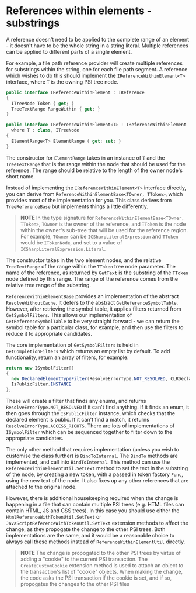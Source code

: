 ---
---

# References within elements - substrings

A reference doesn't need to be applied to the complete range of an element - it doesn't have to be the whole string in a string literal. Multiple references can be applied to different parts of a single element.

For example, a file path reference provider will create multiple references for substrings within the string, one for each file path segment. A reference which wishes to do this should implement the `IReferenceWithinElement<T>` interface, where `T` is the owning PSI tree node.

```csharp
public interface IReferenceWithinElement : IReference
{
  ITreeNode Token { get; }
  TreeTextRange RangeWithin { get; }
}

public interface IReferenceWithinElement<T> : IReferenceWithinElement
  where T : class, ITreeNode
{
  ElementRange<T> ElementRange { get; set; }
}
```

The constructor for `ElementRange` takes in an instance of `T` and the `TreeTextRange` that is the range within the node that should be used for the reference. The range should be relative to the length of the owner node's short name.

Instead of implementing the `IReferenceWithinElement<T>` interface directly, you can derive from `ReferenceWithinElementBase<TOwner, TToken>`, which provides most of the implementation for you. This class derives from `TreeReferenceBase` but implements things a little differently.

> **NOTE** In the type signature for `ReferenceWithinElementBase<TOwner, TToken>`, `TOwner` is the owner of the reference, and `TToken` is the node within the owner's sub-tree that will be used for the reference region. For example, `TOwner` can be `ICSharpLiteralExpression` and `TToken` would be `ITokenNode`, and set to a value of `ICSharpLiteralExpression.Literal`.

The constructor takes in the two element nodes, and the relative `TreeTextRange` of the range within the `TToken` tree node parameter. The name of the reference, as returned by `GetText` is the substring of the `TToken` node defined by this range. The range of the reference comes from the relative tree range of the substring.

`ReferenceWithinElementBase` provides an implementation of the abstract `ResolveWithoutCache`. It defers to the abstract `GetReferenceSymbolTable`. However, after retrieving the symbol table, it applies filters returned from `GetSymbolFilters`. This allows our implementation of `GetReferenceSymbolTable` to be very straight forward - we can return the symbol table for a particular class, for example, and then use the filters to reduce it to appropriate candidates.

The core implementation of `GetSymbolFilters` is held in `GetCompletionFilters` which returns an empty list by default. To add functionality, return an array of filters, for example:

```csharp
return new ISymbolFilter[]
{
  new DeclaredElementTypeFilter(ResolveErrorType.NOT_RESOLVED, CLRDeclaredElementType.ENUM_MEMBER),
  IsPublicFilter.INSTANCE
};
```

These will create a filter that finds any enums, and returns `ResolveErrorType.NOT_RESOLVED` if it can't find anything. If it finds an enum, it then goes through the `IsPublicFilter` instance, which checks that the declared element is public. If it can't find a match, it returns `ResolveErrorType.ACCESS_RIGHTS`. There are lots of implementations of `ISymbolFilter` which can be sequenced together to filter down to the appropriate candidates.

The only other method that requires implementation (unless you wish to customise the class further) is `BindToInternal`. The `BindTo` methods are implemented, and call into `BindToInternal`. This method can use the `ReferenceWithinElementUtil.SetText` method to set the text in the substring of the node, by creating a new token, with a passed in token factory `Func`, using the new text of the node. It also fixes up any other references that are attached to the original node.

However, there is additional housekeeping required when the change is happening in a file that can contain multiple PSI trees (e.g. HTML files can contain HTML, JS and CSS trees). In this case you should use either the `HtmlReferenceWithTokenUtil.SetText` or `JavaScriptReferenceWithTokenUtil.SetText` extension methods to affect the change, as they propogate the change to the other PSI trees. Both implementations are the same, and it would be a reasonable choice to always call these methods instead of `ReferenceWithinElementUtil` directly.

> **NOTE** The change is propogated to the other PSI trees by virtue of adding a "cookie" to the current PSI transaction. The `CreateCustomCookie` extension method is used to attach an object to the transaction's list of "cookie" objects. When making the change, the code asks the PSI transaction if the cookie is set, and if so, propogates the changes to the other PSI files

